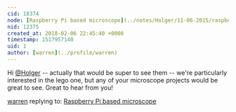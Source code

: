 ```yaml
---
cid: 18374
node: [Raspberry Pi based microscope](../notes/Holger/11-06-2015/raspberry-pi-based-microscope)
nid: 12375
created_at: 2018-02-06 22:45:40 +0000
timestamp: 1517957140
uid: 1
author: [warren](../profile/warren)
---
```


Hi [@Holger](/profile/Holger) -- actually that would be super to see them -- we're particularly interested in the lego one, but any of your microscope projects would be great to see. Great to hear from you!

[warren](../profile/warren) replying to: [Raspberry Pi based microscope](../notes/Holger/11-06-2015/raspberry-pi-based-microscope)

